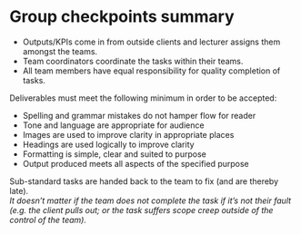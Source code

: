 # Group checkpoints summary
*	Outputs/KPIs come in from outside clients and lecturer assigns them amongst the teams.
*	Team coordinators coordinate the tasks within their teams.
*	All team members have equal responsibility for quality completion of tasks.

Deliverables must meet the following minimum in order to be accepted:
  -	Spelling and grammar mistakes do not hamper flow for reader
  -	Tone and language are appropriate for audience
  -	Images are used to improve clarity in appropriate places
  -	Headings are used logically to improve clarity
  -	Formatting is simple, clear and suited to purpose
  -	Output produced meets all aspects of the specified purpose
  
Sub-standard tasks are handed back to the team to fix (and are thereby late).  
_It doesn’t matter if the team does not complete the task if it’s not their fault (e.g. the client pulls out; or the task suffers scope creep outside of the control of the team)._
